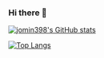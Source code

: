 ### Hi there 👋

<!--
**jomin398/jomin398** is a ✨ _special_ ✨ repository because its `README.md` (this file) appears on your GitHub profile.

Here are some ideas to get you started:

- 🔭 I’m currently working on ...
- 🌱 I’m currently learning ...
- 👯 I’m looking to collaborate on ...
- 🤔 I’m looking for help with ...
- 💬 Ask me about ...
- 📫 How to reach me: ...
- 😄 Pronouns: ...
- ⚡ Fun fact: ...
-->
[![jomin398's GitHub stats](https://github-readme-stats.vercel.app/api?username=jomin398&title_color=c792ea&icon_color=ffb3db&text_color=75d7d0&bg_color=011627&show_icons=true)](https://github.com/anuraghazra/github-readme-stats)

[![Top Langs](https://github-readme-stats.vercel.app/api/top-langs/?username=jomin398&layout=compact&title_color=c792ea&bg_color=011627&text_color=75d7d0)](https://github.com/anuraghazra/github-readme-stats)

